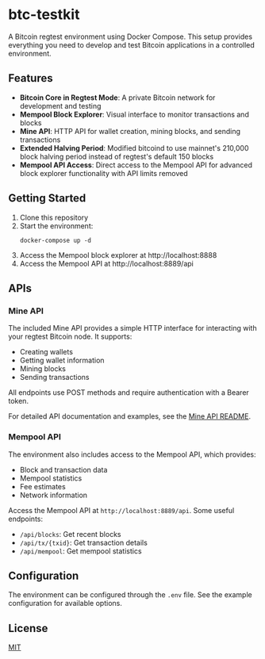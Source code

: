 # btc-testkit

A Bitcoin regtest environment using Docker Compose. This setup provides everything you need to develop and test Bitcoin applications in a controlled environment.

## Features

- **Bitcoin Core in Regtest Mode**: A private Bitcoin network for development and testing
- **Mempool Block Explorer**: Visual interface to monitor transactions and blocks
- **Mine API**: HTTP API for wallet creation, mining blocks, and sending transactions
- **Extended Halving Period**: Modified bitcoind to use mainnet's 210,000 block halving period instead of regtest's default 150 blocks
- **Mempool API Access**: Direct access to the Mempool API for advanced block explorer functionality with API limits removed

## Getting Started

1. Clone this repository
2. Start the environment:
   ```
   docker-compose up -d
   ```
3. Access the Mempool block explorer at http://localhost:8888
4. Access the Mempool API at http://localhost:8889/api

## APIs

### Mine API

The included Mine API provides a simple HTTP interface for interacting with your regtest Bitcoin node. It supports:

- Creating wallets
- Getting wallet information
- Mining blocks
- Sending transactions

All endpoints use POST methods and require authentication with a Bearer token.

For detailed API documentation and examples, see the [Mine API README](mine-api/README.md).

### Mempool API

The environment also includes access to the Mempool API, which provides:

- Block and transaction data
- Mempool statistics
- Fee estimates
- Network information

Access the Mempool API at `http://localhost:8889/api`. Some useful endpoints:

- `/api/blocks`: Get recent blocks
- `/api/tx/{txid}`: Get transaction details
- `/api/mempool`: Get mempool statistics

## Configuration

The environment can be configured through the `.env` file. See the example configuration for available options.

## License

[MIT](LICENSE)

